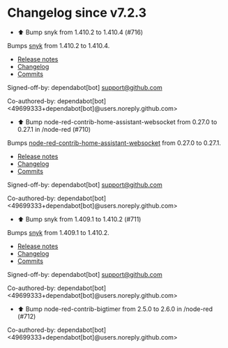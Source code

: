 # Changelog since v7.2.3
- ⬆️ Bump snyk from 1.410.2 to 1.410.4 (#716)

Bumps [snyk](https://github.com/snyk/snyk) from 1.410.2 to 1.410.4.
- [Release notes](https://github.com/snyk/snyk/releases)
- [Changelog](https://github.com/snyk/snyk/blob/master/.releaserc)
- [Commits](https://github.com/snyk/snyk/compare/v1.410.2...v1.410.4)

Signed-off-by: dependabot[bot] <support@github.com>

Co-authored-by: dependabot[bot] <49699333+dependabot[bot]@users.noreply.github.com> 
- ⬆️ Bump node-red-contrib-home-assistant-websocket from 0.27.0 to 0.27.1 in /node-red (#710)

Bumps [node-red-contrib-home-assistant-websocket](https://github.com/zachowj/node-red-contrib-home-assistant-websocket) from 0.27.0 to 0.27.1.
- [Release notes](https://github.com/zachowj/node-red-contrib-home-assistant-websocket/releases)
- [Changelog](https://github.com/zachowj/node-red-contrib-home-assistant-websocket/blob/dev/CHANGELOG.md)
- [Commits](https://github.com/zachowj/node-red-contrib-home-assistant-websocket/compare/v0.27.0...v0.27.1)

Signed-off-by: dependabot[bot] <support@github.com>

Co-authored-by: dependabot[bot] <49699333+dependabot[bot]@users.noreply.github.com> 
- ⬆️ Bump snyk from 1.409.1 to 1.410.2 (#711)

Bumps [snyk](https://github.com/snyk/snyk) from 1.409.1 to 1.410.2.
- [Release notes](https://github.com/snyk/snyk/releases)
- [Changelog](https://github.com/snyk/snyk/blob/master/.releaserc)
- [Commits](https://github.com/snyk/snyk/compare/v1.409.1...v1.410.2)

Signed-off-by: dependabot[bot] <support@github.com>

Co-authored-by: dependabot[bot] <49699333+dependabot[bot]@users.noreply.github.com> 
- ⬆️ Bump node-red-contrib-bigtimer from 2.5.0 to 2.6.0 in /node-red (#712)

Co-authored-by: dependabot[bot] <49699333+dependabot[bot]@users.noreply.github.com> 
